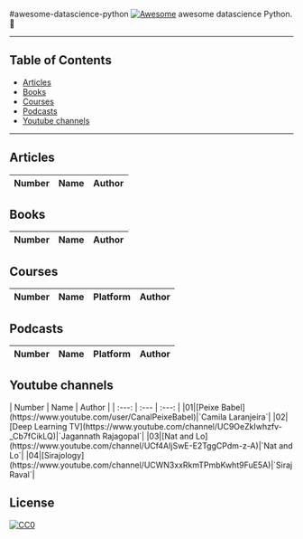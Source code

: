 #awesome-datascience-python [![Awesome](https://cdn.rawgit.com/sindresorhus/awesome/d7305f38d29fed78fa85652e3a63e154dd8e8829/media/badge.svg)](https://github.com/sindresorhus/awesome)
awesome datascience Python. :snake:

---

## Table of Contents

<!-- toc -->

  * [Articles](#articles)
  * [Books](#books)
  * [Courses](#courses)
  * [Podcasts](#podcasts)
  * [Youtube channels](#youtubechannels)

<!-- toc stop -->

---

## Articles
| Number | Name |  Author | 
| :---: | :--- |   :---: | 

## Books
| Number | Name |  Author | 
| :---: | :--- |   :---: | 

## Courses
| Number | Name | Platform  | Author | 
| :---: | :--- | :---: | :---: |

## Podcasts
| Number | Name | Platform  | Author | 
| :---: | :--- | :---: | :---: |

<h2 id="youtubechannels">Youtube channels</h2>
| Number | Name | Author | 
| :---: | :--- | :---: |
|01|[Peixe Babel](https://www.youtube.com/user/CanalPeixeBabel)|`Camila Laranjeira`|
|02|[Deep Learning TV](https://www.youtube.com/channel/UC9OeZkIwhzfv-_Cb7fCikLQ)|`Jagannath Rajagopal`|
|03|[Nat and Lo](https://www.youtube.com/channel/UCf4AIjSwE-E2TggCPdm-z-A)|`Nat and Lo`|
|04|[Sirajology](https://www.youtube.com/channel/UCWN3xxRkmTPmbKwht9FuE5A)|`Siraj Raval`|


## License

[![CC0](http://mirrors.creativecommons.org/presskit/buttons/88x31/svg/cc-zero.svg)](https://creativecommons.org/publicdomain/zero/1.0/)
